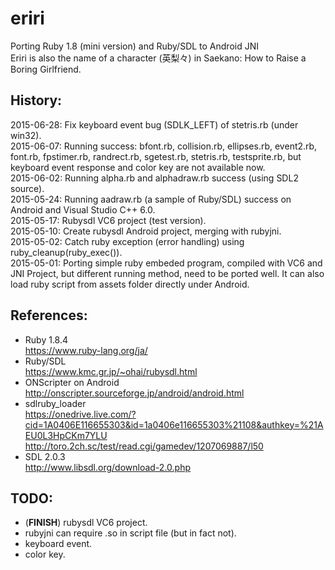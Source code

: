 ﻿eriri
=======

Porting Ruby 1.8 (mini version) and Ruby/SDL to Android JNI  
Eriri is also the name of a character (英梨々) in Saekano: How to Raise a Boring Girlfriend.  

## History:  
2015-06-28: Fix keyboard event bug (SDLK_LEFT) of stetris.rb (under win32).  
2015-06-07: Running success: bfont.rb, collision.rb, ellipses.rb, event2.rb, font.rb, fpstimer.rb, randrect.rb, sgetest.rb, stetris.rb, testsprite.rb, but keyboard event response and color key are not available now.    
2015-06-02: Running alpha.rb and alphadraw.rb success (using SDL2 source).   
2015-05-24: Running aadraw.rb (a sample of Ruby/SDL) success on Android and Visual Studio C++ 6.0.   
2015-05-17: Rubysdl VC6 project (test version).   
2015-05-10: Create rubysdl Android project, merging with rubyjni.  
2015-05-02: Catch ruby exception (error handling) using ruby_cleanup(ruby_exec()).  
2015-05-01: Porting simple ruby embeded program, compiled with VC6 and JNI Project, but different running method, need to be ported well. It can also load ruby script from assets folder directly under Android.   

## References:  
* Ruby 1.8.4  
https://www.ruby-lang.org/ja/  
* Ruby/SDL  
https://www.kmc.gr.jp/~ohai/rubysdl.html  
* ONScripter on Android  
http://onscripter.sourceforge.jp/android/android.html  
* sdlruby_loader  
https://onedrive.live.com/?cid=1A0406E116655303&id=1a0406e116655303%21108&authkey=%21AEU0L3HpCKm7YLU  
http://toro.2ch.sc/test/read.cgi/gamedev/1207069887/l50   
* SDL 2.0.3   
http://www.libsdl.org/download-2.0.php  

## TODO:  
* (**FINISH**) rubysdl VC6 project.  
* rubyjni can require .so in script file (but in fact not).  
* keyboard event.  
* color key.  
